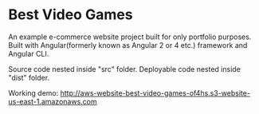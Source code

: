 # Best Video Games

An example e-commerce website project built for only portfolio purposes. Built with Angular(formerly known as Angular 2 or 4 etc.) framework and Angular CLI.

Source code nested inside "src" folder.
Deployable code nested inside "dist" folder.

Working  demo: http://aws-website-best-video-games-of4hs.s3-website-us-east-1.amazonaws.com
